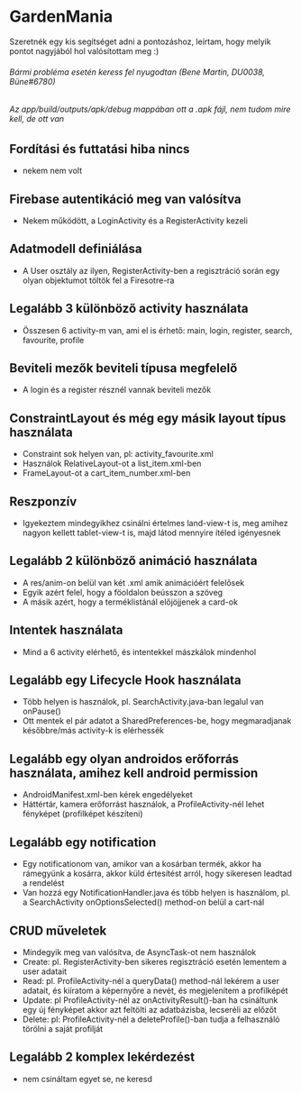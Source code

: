 # GardenMania 

Szeretnék egy kis segítséget adni a pontozáshoz, leírtam, hogy melyik pontot nagyjából hol valósítottam meg :)

###### Bármi probléma esetén keress fel nyugodtan (Bene Martin, DU0038, Büne#6780)
###### Az app/build/outputs/apk/debug mappában ott a .apk fájl, nem tudom mire kell, de ott van

## Fordítási és futtatási hiba nincs
  * nekem nem volt

## Firebase autentikáció meg van valósítva
  * Nekem működött, a LoginActivity és a RegisterActivity kezeli

## Adatmodell definiálása
  * A User osztály az ilyen, RegisterActivity-ben a regisztráció során egy olyan objektumot töltök fel a Firesotre-ra

## Legalább 3 különböző activity használata
  * Összesen 6 activity-m van, ami el is érhető: main, login, register, search, favourite, profile

## Beviteli mezők beviteli típusa megfelelő
  * A login és a register résznél vannak beviteli mezők

## ConstraintLayout és még egy másik layout típus használata
  * Constraint sok helyen van, pl: activity_favourite.xml
  * Használok RelativeLayout-ot a list_item.xml-ben
  * FrameLayout-ot a cart_item_number.xml-ben

## Reszponzív
  * Igyekeztem mindegyikhez csinálni értelmes land-view-t is, meg amihez nagyon kellett tablet-view-t is, majd látod mennyire ítéled igényesnek

## Legalább 2 különböző animáció használata
  * A res/anim-on belül van két .xml amik animációért felelősek
  * Egyik azért felel, hogy a föoldalon beússzon a szöveg
  * A másik azért, hogy a terméklistánál előjöjjenek a card-ok

## Intentek használata
  * Mind a 6 activity elérhető, és intentekkel mászkálok mindenhol

## Legalább egy Lifecycle Hook használata
  * Több helyen is használok, pl. SearchActivity.java-ban legalul van onPause()
  * Ott mentek el pár adatot a SharedPreferences-be, hogy megmaradjanak későbbre/más activity-k is elérhessék

## Legalább egy olyan androidos erőforrás használata, amihez kell android permission
  * AndroidManifest.xml-ben kérek engedélyeket
  * Háttértár, kamera erőforrást használok, a ProfileActivity-nél lehet fényképet (profilképet készíteni)

## Legalább egy notification
  * Egy notificationom van, amikor van a kosárban termék, akkor ha rámegyünk a kosárra, akkor küld értesítést arról, hogy sikeresen leadtad a rendelést
  * Van hozzá egy NotificationHandler.java és több helyen is használom, pl. a SearchActivity onOptionsSelected() method-on belül a cart-nál

## CRUD műveletek
  * Mindegyik meg van valósítva, de AsyncTask-ot nem használok
  * Create: pl. RegisterActivity-ben sikeres regisztráció esetén lementem a user adatait
  * Read: pl. ProfileActivity-nél a queryData() method-nál lekérem a user adatait, és kiíratom a képernyőre a nevét, és megjelenítem a profilképét
  * Update: pl ProfileActivity-nél az onActivityResult()-ban ha csináltunk egy új fényképet akkor azt feltölti az adatbázisba, lecseréli az előzőt
  * Delete: pl: ProfileActivity-nél a deleteProfile()-ban tudja a felhasználó törölni a saját profilját

## Legalább 2 komplex lekérdezést
  * nem csináltam egyet se, ne keresd
